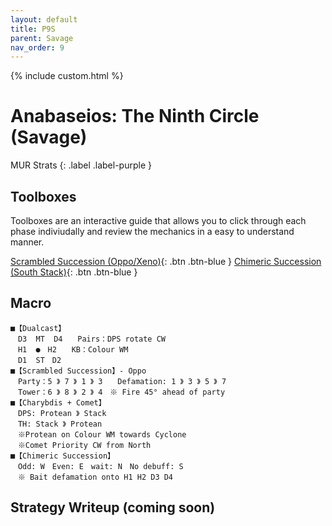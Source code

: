 ```yaml
---
layout: default
title: P9S
parent: Savage
nav_order: 9
---
```


{% include custom.html %}

# Anabaseios: The Ninth Circle (Savage)

MUR Strats 
{: .label .label-purple }

## Toolboxes
Toolboxes are an interactive guide that allows you to click through each phase indiviudally and review the mechanics in a easy to understand manner.

[Scrambled Succession (Oppo/Xeno)](https://ff14.toolboxgaming.space/?id=056789716945861&preview=1){: .btn .btn-blue }
[Chimeric Succession (South Stack)](https://ff14.toolboxgaming.space/?id=267884209665861&preview=1){: .btn .btn-blue }

## Macro

```
■【Dualcast】
　D3  MT  D4　　Pairs：DPS rotate CW
　H1  ●　H2　　KB：Colour WM
　D1  ST　D2　　
■【Scrambled Succession】- Oppo
　Party：5 》 7 》 1 》 3　　Defamation: 1 》 3 》 5 》 7
　Tower：6 》 8 》 2 》 4　※ Fire 45° ahead of party
■【Charybdis + Comet】
　DPS: Protean 》 Stack
　TH: Stack 》 Protean
　※Protean on Colour WM towards Cyclone
　※Comet Priority CW from North
■【Chimeric Succession】
　Odd: W　Even: E　wait: N　No debuff: S
　※ Bait defamation onto H1 H2 D3 D4
```

## Strategy Writeup (coming soon)
